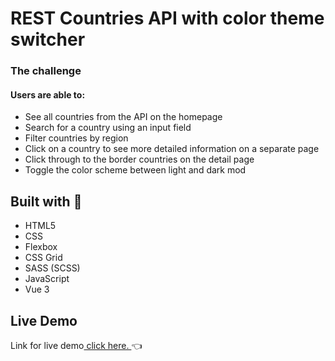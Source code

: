 # REST Countries API with color theme switcher

### The challenge
#### Users are able to:

* See all countries from the API on the homepage
* Search for a country using an input field
* Filter countries by region
* Click on a country to see more detailed information on a separate page
* Click through to the border countries on the detail page
* Toggle the color scheme between light and dark mod

## Built with :cowboy_hat_face:	
- HTML5
- CSS
- Flexbox
- CSS Grid
- SASS (SCSS)
- JavaScript
- Vue 3


## Live Demo
Link for live demo<a href="https://celadon-pika-5cb5e6.netlify.app/"> click here. </a> :point_left:
